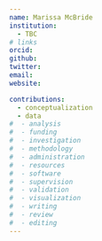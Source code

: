 ```yaml
---
name: Marissa McBride
institution: 
  - TBC
# links
orcid: 
github: 
twitter: 
email: 
website: 

contributions:
  - ​conceptualization
  - data
#  - analysis
#  - funding​
#  - ​investigation
#  - ​methodology
#  - administration​
#  - ​resources
#  - ​software
#  - supervision
#  - validation
#  - ​visualization
#  - writing
#  - review
#  - editing
---
```

